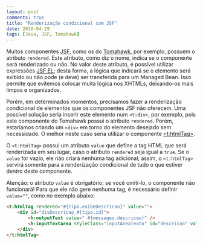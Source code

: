 ```yaml
---
layout: post
comments: true
title: "Renderização condicional com JSF"
date: 2010-04-29
tags: [Java, JSF, Tomahawk]
---
```

Muitos componentes [JSF](http://java.sun.com/javaee/javaserverfaces/), como os do [Tomahawk](http://myfaces.apache.org/tomahawk/index.html), por exemplo, possuem o atributo `rendered`. Este atributo, como diz o nome, indica se o componente será renderizado ou não. No valor deste atributo, é possível utilizar expressões [JSF EL](http://developers.sun.com/docs/jscreator/help/jsp-jsfel/jsf_expression_language_intro.html); desta forma, a lógica que indicará se o elemento será exibido ou não pode (e deve) ser transferida para um Managed Bean. Isso permite que evitemos colocar muita lógica nos XHTMLs, deixando-os mais limpos e organizados.

Porém, em determinados momentos, precisamos fazer a renderização condicional de elementos que os componentes JSF não oferecem. Uma possível solução seria inserir este elemento num `<t:div>`, por exemplo, pois este componente do Tomahawk possui o atributo `rendered`. Porém, estaríamos criando um `<div>` em torno do elemento desejado sem necessidade. O melhor neste caso seria utilizar o componente [<t:htmlTag>](http://myfaces.apache.org/tomahawk-project/tomahawk/tagdoc/t_htmlTag.html).

O `<t:htmlTag>` possui um atributo `value` que define a tag HTML que será renderizada em seu lugar, caso o atributo `rendered` seja igual a `true`. Se o `value` for vazio, ele não criará nenhuma tag adicional; assim, o `<t:htmlTag>` servirá somente para a renderização condicional de tudo o que estiver dentro deste componente.

Atenção: o atributo `value` é obrigatório; se você omití-lo, o componente não funcionará! Para que ele não gere nenhuma tag, é necessário definir `value=""`, como no exemplo abaixo:

```html
<t:htmlTag rendered="#{tipo.exibeDescricao}" value="">
    <div id="divDescricao_#{tipo.id}">
        <h:outputText value=" #{messages.descricao}" />
        <h:inputTextarea styleClass="inputAreaTexto" id="descricao" value="#{descricaoTipo}" />
    </div>
</t:htmlTag>
```
